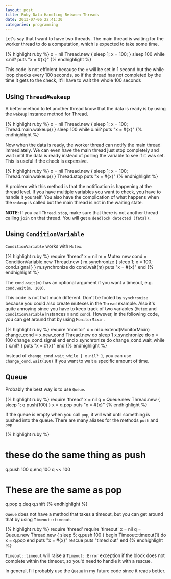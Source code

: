 ```yaml
---
layout: post
title: Ruby Data Handling Between Threads
date: 2013-07-06 22:41:30
categories: programming
---
```

Let's say that I want to have two threads.  The main thread is waiting for the
worker thread to do a computation, which is expected to take some time.

{% highlight ruby %}
  x = nil
  Thread.new { sleep 1; x = 100; }
  sleep 100 while x.nil?
  puts "x = #{x}"
{% endhighlight %}

This code is not efficient because the `x` will be set in 1 second but the
while loop checks every 100 seconds, so if the thread has not completed by the
time it gets to the check, it'll have to wait the whole 100 seconds

Using `Thread#wakeup`
---------------------
A better method to let another thread know that the data is ready is by using
the `wakeup` instance method for Thread.

{% highlight ruby %}
  x = nil
  Thread.new { sleep 1; x = 100; Thread.main.wakeup() }
  sleep 100 while x.nil?
  puts "x = #{x}"
{% endhighlight %}

Now when the data is ready, the worker thread can notify the main thread
immediately.  We can even have the main thread just stop completely and wait
until the data is ready instead of polling the variable to see if it was set.
This is useful if the check is expensive.

{% highlight ruby %}
  x = nil
  Thread.new { sleep 1; x = 100; Thread.main.wakeup() }
  Thread.stop
  puts "x = #{x}"
{% endhighlight %}

A problem with this method is that the notification is happening at the thread
level.  If you have multiple variables you want to check, you have to handle it
yourself.  You also have the complication of what happens when the `wakeup` is
called but the main thread is not in the waiting state.

**NOTE**:  If you call `Thread.stop`, make sure that there is not another
thread calling `join` on that thread.  You will get a `deadlock detected
(fatal)`.

Using `ConditionVariable`
-------------------------

`ConditionVariable` works with `Mutex`.

{% highlight ruby %}
  require 'thread'
  x = nil
  m = Mutex.new
  cond = ConditionVariable.new
  Thread.new { m.synchronize { sleep 1; x = 100; cond.signal } }
  m.synchronize do
    cond.wait(m)
    puts "x = #{x}"
  end
{% endhighlight %}

The `cond.wait(m)` has an optional argument if you want a timeout, e.g.
`cond.wait(m, 100)`.

This code is not that much different.  Don't be fooled by `synchronize` because
you could also create mutexes in the `Thread` example.  Also it's quite
annoying since you have to keep track of two variables (`Mutex` and
`ConditionVariable` instances `m` and `cond`).  However, in the following code,
you can get around that by using `MonitorMixin`.

{% highlight ruby %}
  require 'monitor'
  x = nil
  x.extend(MonitorMixin)
  change_cond = x.new_cond
  Thread.new do
    sleep 1
    x.synchronize do
      x = 100
      change_cond.signal
    end
  end
  x.synchronize do
    change_cond.wait_while { x.nil? }
    puts "x = #{x}"
  end
{% endhighlight %}

Instead of `change_cond.wait_while { x.nil? }`, you can use
`change_cond.wait(100)` if you want to wait a specific amount of time.

Queue
-----
Probably the best way is to use `Queue`.

{% highlight ruby %}
  require 'thread'
  x = nil
  q = Queue.new
  Thread.new { sleep 1; q.push(100) }
  x = q.pop
  puts "x = #{x}"
{% endhighlight %}

If the queue is empty when you call `pop`, it will wait until something is
pushed into the queue.  There are many aliases for the methods `push` and `pop`

{% highlight ruby %}
  # these do the same thing as push
  q.push 100
  q.enq 100
  q << 100

  # These are the same as pop
  q.pop
  q.deq
  q.shift
{% endhighlight %}

`Queue` does not have a method that takes a timeout, but you can get around
that by using `Timeout::timeout`.

{% highlight ruby %}
  require 'thread'
  require 'timeout'
  x = nil
  q = Queue.new
  Thread.new { sleep 5; q.push 100 }
  begin
    Timeout::timeout(1) do
      x = q.pop
    end
    puts "x = #{x}"
  rescue
    puts "timed out"
  end
{% endhighlight %}

`Timeout::timeout` will raise a `Timeout::Error` exception if the block does
not complete within the timeout, so you'd need to handle it with a rescue.

In general, I'll probably use the `Queue` in my future code since it reads
better.

